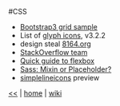 #CSS

+ [Bootstrap3 grid sample](https://codepen.io/illegitimis/pen/zzwvRv)
+ List of [glyph icons](http://glyphicons.bootstrapcheatsheets.com/), v3.2.2
+ design steal [8164.org](http://www.8164.org/)
+ [StackOverflow team](https://stackoverflow.com/company/team)
+ [Quick guide to flexbox](https://css-tricks.com/snippets/css/a-guide-to-flexbox/)
+ [Sass: Mixin or Placeholder?](https://www.sitepoint.com/sass-mixin-placeholder/)
+ [simplelineicons](http://simplelineicons.com/) preview

[<<](README.md)
|
[home](https://github.com/illegitimis/Tutorial/)
|
[wiki](https://github.com/illegitimis/Tutorial/wiki)
